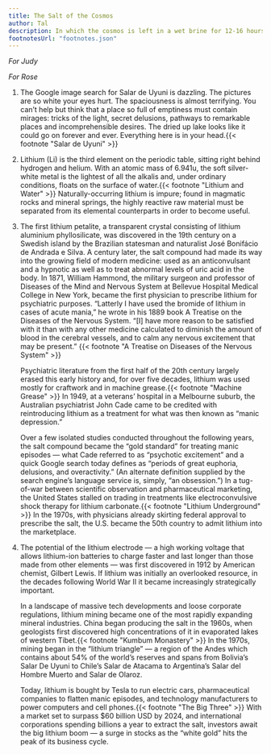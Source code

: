 ```yaml
---
title: The Salt of the Cosmos
author: Tal
description: In which the cosmos is left in a wet brine for 12-16 hours, then basted and fried in a peanut brittle batter.
footnotesUrl: "footnotes.json"
---
```


*For Judy*

*For Rose*

1. The Google image search for Salar de Uyuni is dazzling. The pictures are so white your eyes hurt. The spaciousness is almost terrifying. You can’t help but think that a place so full of emptiness must contain mirages: tricks of the light, secret delusions, pathways to remarkable places and incomprehensible desires. The dried up lake looks like it could go on forever and ever. Everything here is in your head.{{< footnote "Salar de Uyuni" >}}

2. Lithium (Li) is the third element on the periodic table, sitting right behind hydrogen and helium. With an atomic mass of 6.941u, the soft silver-white metal is the lightest of all the alkalis and, under ordinary conditions, floats on the surface of water.{{< footnote "Lithium and Water" >}} Naturally-occurring lithium is impure; found in magmatic rocks and mineral springs, the highly reactive raw material must be separated from its elemental counterparts in order to become useful.

3. The first lithium petalite, a transparent crystal consisting of lithium aluminium phyllosilicate, was discovered in the 19th century on a Swedish island by the Brazilian statesman and naturalist José Bonifácio de Andrada e Silva. A century later, the salt compound had made its way into the growing field of modern medicine: used as an anticonvulsant and a hypnotic as well as to treat abnormal levels of uric acid in the body. In 1871, William Hammond, the military surgeon and professor of Diseases of the Mind and Nervous System at Bellevue Hospital Medical College in New York, became the first physician to prescribe lithium for psychiatric purposes. “Latterly I have used the bromide of lithium in cases of acute mania,” he wrote in his 1889 book A Treatise on the Diseases of the Nervous System. “[I] have more reason to be satisfied with it than with any other medicine calculated to diminish the amount of blood in the cerebral vessels, and to calm any nervous excitement that may be present.” {{< footnote "A Treatise on Diseases of the Nervous System" >}}

   Psychiatric literature from the first half of the 20th century largely erased this early history and, for over five decades, lithium was used mostly for craftwork and in machine grease.{{< footnote "Machine Grease" >}} In 1949, at a veterans’ hospital in a Melbourne suburb, the Australian psychiatrist John Cade came to be credited with reintroducing lithium as a treatment for what was then known as “manic depression.” 

   Over a few isolated studies conducted throughout the following years, the salt compound became the “gold standard” for treating manic episodes — what Cade referred to as “psychotic excitement” and a quick Google search today defines as “periods of great euphoria, delusions, and overactivity.” (An alternate definition supplied by the search engine’s language service is, simply, “an obsession.”) In a tug-of-war between scientific observation and pharmaceutical marketing, the United States stalled on trading in treatments like electroconvulsive shock therapy for lithium carbonate.{{< footnote "Lithium Underground" >}} In the 1970s, with physicians already skirting federal approval to prescribe the salt, the U.S. became the 50th country to admit lithium into the marketplace. 

4. The potential of the lithium electrode — a high working voltage that allows lithium-ion batteries to charge faster and last longer than those made from other elements — was first discovered in 1912 by American chemist, Gilbert Lewis. If lithium was initially an overlooked resource, in the decades following World War II it became increasingly strategically important.

   In a landscape of massive tech developments and loose corporate regulations, lithium mining became one of the most rapidly expanding mineral industries. China began producing the salt in the 1960s, when geologists first discovered high concentrations of it in evaporated lakes of western Tibet.{{< footnote "Kumbum Monastery" >}} In the 1970s, mining began in the “lithium triangle” — a region of the Andes which contains about 54% of the world’s reserves and spans from Bolivia’s Salar De Uyuni to Chile’s Salar de Atacama to Argentina’s Salar del Hombre Muerto and Salar de Olaroz.

   Today, lithium is bought by Tesla to run electric cars, pharmaceutical companies to flatten manic episodes, and technology manufacturers to power computers and cell phones.{{< footnote "The Big Three" >}} With a market set to surpass $60 billion USD by 2024, and international corporations spending billions a year to extract the salt, investors await the big lithium boom — a surge in stocks as the “white gold” hits the peak of its business cycle.